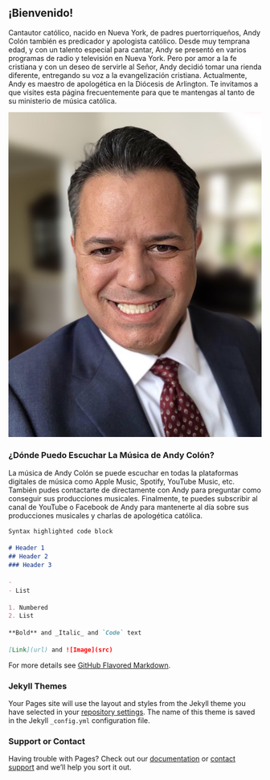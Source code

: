 ## ¡Bienvenido! 

Cantautor católico, nacido en Nueva York, de padres puertorriqueños, Andy Colón también es predicador y apologista católico.  Desde muy temprana edad, y con un talento especial para cantar, Andy se presentó en varios programas de radio y televisión en Nueva York. Pero por amor a la fe cristiana y con un deseo de servirle al Señor, Andy decidió tomar una rienda diferente, entregando su voz a la evangelización cristiana.  Actualmente, Andy es maestro de apologética en la Diócesis de Arlington.  Te invitamos a que visites esta página frecuentemente para que te mantengas al tanto de su ministerio de música católica.

![professional photo of Andy](https://raw.githubusercontent.com/andycolon/musicacatolica/master/Photo%20Profesional.JPG)

### ¿Dónde Puedo Escuchar La Música de Andy Colón?

La música de Andy Colón se puede escuchar en todas la plataformas digitales de música como Apple Music, Spotify, YouTube Music, etc.  También pudes contactarte de directamente con Andy para preguntar como conseguir sus producciones musicales.  Finalmente, te puedes subscribir al canal de YouTube o Facebook de Andy para mantenerte al día sobre sus producciones musicales y charlas de apologética católica.

```markdown
Syntax highlighted code block

# Header 1
## Header 2
### Header 3

- 
- List

1. Numbered
2. List

**Bold** and _Italic_ and `Code` text

[Link](url) and ![Image](src)
```

For more details see [GitHub Flavored Markdown](https://guides.github.com/features/mastering-markdown/).

### Jekyll Themes

Your Pages site will use the layout and styles from the Jekyll theme you have selected in your [repository settings](https://github.com/andycolon/musicacatolica/settings). The name of this theme is saved in the Jekyll `_config.yml` configuration file.

### Support or Contact

Having trouble with Pages? Check out our [documentation](https://docs.github.com/categories/github-pages-basics/) or [contact support](https://github.com/contact) and we’ll help you sort it out.
